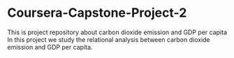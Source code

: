 # Coursera-Capstone-Project-2
This is project repository about carbon dioxide emission and GDP per capita 
In this project we study the relational analysis between carbon dioxide emission and GDP per capita.
